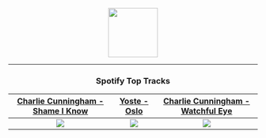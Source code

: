 <p align="center">
  <a href="https://www.tobiasmichael.de">
    <img src="https://tobiasmichael.de/assets/logo.gif" width="100" height="100"/>
  </a>
</p>

---

<h3 align="center">Spotify Top Tracks</h3>

[Charlie Cunningham - Shame I Know](https://open.spotify.com/track/6ywjwTmR20q5pm7G7g173b)|[Yoste - Oslo](https://open.spotify.com/track/7rtznArwf8NwZ70DtQuDyr)|[Charlie Cunningham - Watchful Eye](https://open.spotify.com/track/0KOsjbGmd84o548SO5S0CD)
:---:|:----:|:----:
<img src="https://i.scdn.co/image/ab67616d00001e0241b492fb3de74a1d2450fed1"/>|<img src="https://i.scdn.co/image/ab67616d00001e0214b037c4b98c00ffbbaf369b"/>|<img src="https://i.scdn.co/image/ab67616d00001e0241b492fb3de74a1d2450fed1"/>